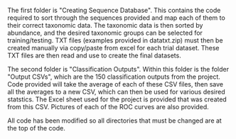 The first folder is "Creating Sequence Database". This contains the code required to sort through the sequences provided and map each of them to their correct taxonomic data. The taxonomic data is then sorted by abundance, and the desired taxonomic groups can be selected for training/testing. TXT files (examples provided in datatxt.zip) must then be created manually via copy/paste from excel for each trial dataset. These TXT files are then read and use to create the final datasets.

The second folder is "Classification Outputs". Within this folder is the folder "Output CSVs", which are the 150 classification outputs from the project. Code provided will take the average of each of these CSV files, then save all the averages to a new CSV, which can then be used for various desired statstics. The Excel sheet used for the project is provided that was created from this CSV. Pictures of each of the ROC curves are also provided.

All code has been modified so all directories that must be changed are at the top of the code.
